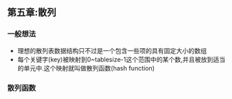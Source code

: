 ## 第五章:散列
### 一般想法
- 理想的散列表数据结构只不过是一个包含一些项的具有固定大小的数组
- 每个关键字(key)被映射到0~tablesize-1这个范围中的某个数,并且被放到适当的单元中.这个映射就叫做散列函数(hash function)

### 散列函数
